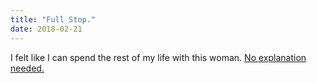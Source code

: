 ```yaml
---
title: "Full Stop."
date: 2018-02-21
---
```

I felt like I can spend the rest of my life with this woman. [No explanation needed.](https://media.giphy.com/media/yPp0Pm8nSHevu/giphy.gif)
